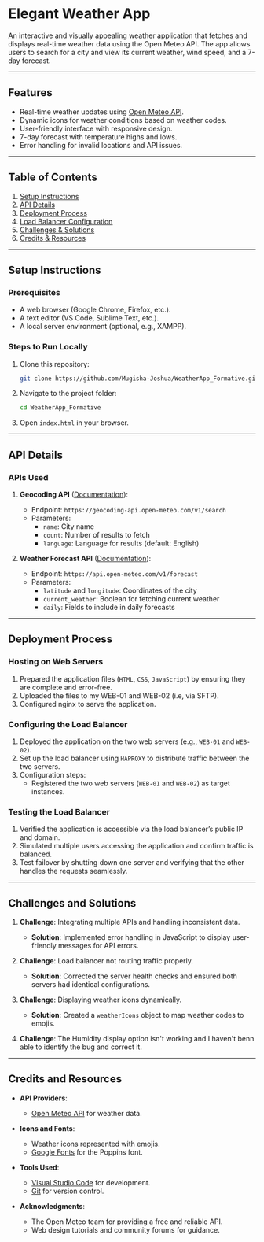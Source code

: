 # Elegant Weather App  

An interactive and visually appealing weather application that fetches and displays real-time weather data using the Open Meteo API. The app allows users to search for a city and view its current weather, wind speed, and a 7-day forecast.

---

## Features  
- Real-time weather updates using [Open Meteo API](https://open-meteo.com/).  
- Dynamic icons for weather conditions based on weather codes.  
- User-friendly interface with responsive design.  
- 7-day forecast with temperature highs and lows.  
- Error handling for invalid locations and API issues.  

---

## Table of Contents  
1. [Setup Instructions](#setup-instructions)  
2. [API Details](#api-details)  
3. [Deployment Process](#deployment-process)  
4. [Load Balancer Configuration](#load-balancer-configuration)  
5. [Challenges & Solutions](#challenges-and-solutions)  
6. [Credits & Resources](#credits-and-resources)  

---

## Setup Instructions  

### Prerequisites  
- A web browser (Google Chrome, Firefox, etc.).  
- A text editor (VS Code, Sublime Text, etc.).  
- A local server environment (optional, e.g., XAMPP).  

### Steps to Run Locally  
1. Clone this repository:  
   ```bash  
   git clone https://github.com/Mugisha-Joshua/WeatherApp_Formative.git 
   ```  
2. Navigate to the project folder:  
   ```bash  
   cd WeatherApp_Formative
   ```  
3. Open `index.html` in your browser.  

---

## API Details  

### APIs Used  
1. **Geocoding API** ([Documentation](https://open-meteo.com/en/docs)):  
   - Endpoint: `https://geocoding-api.open-meteo.com/v1/search`  
   - Parameters:  
     - `name`: City name  
     - `count`: Number of results to fetch  
     - `language`: Language for results (default: English)  

2. **Weather Forecast API** ([Documentation](https://open-meteo.com/en/docs)):  
   - Endpoint: `https://api.open-meteo.com/v1/forecast`  
   - Parameters:  
     - `latitude` and `longitude`: Coordinates of the city  
     - `current_weather`: Boolean for fetching current weather  
     - `daily`: Fields to include in daily forecasts  

---

## Deployment Process  

### Hosting on Web Servers  
1. Prepared the application files (`HTML`, `CSS`, `JavaScript`) by ensuring they are complete and error-free.  
2. Uploaded the files to my WEB-01 and WEB-02 (i.e, via SFTP).
3. Configured nginx to serve the application. 

### Configuring the Load Balancer  
1. Deployed the application on the two web servers (e.g., `WEB-01` and `WEB-02`).  
2. Set up the load balancer using `HAPROXY`  to distribute traffic between the two servers.  
3. Configuration steps:  
   - Registered the two web servers (`WEB-01` and `WEB-02`) as target instances.
     
### Testing the Load Balancer  
1. Verified the application is accessible via the load balancer’s public IP and domain.  
2. Simulated multiple users accessing the application and confirm traffic is balanced.  
3. Test failover by shutting down one server and verifying that the other handles the requests seamlessly.  

---

## Challenges and Solutions  

1. **Challenge**: Integrating multiple APIs and handling inconsistent data.  
   - **Solution**: Implemented error handling in JavaScript to display user-friendly messages for API errors.  

2. **Challenge**: Load balancer not routing traffic properly.  
   - **Solution**: Corrected the server health checks and ensured both servers had identical configurations.  

3. **Challenge**: Displaying weather icons dynamically.  
   - **Solution**: Created a `weatherIcons` object to map weather codes to emojis.
4. **Challenge**: The Humidity display option isn't working and I haven't benn able to identify the bug and correct it.

---

## Credits and Resources  

- **API Providers**:  
  - [Open Meteo API](https://open-meteo.com/) for weather data.  

- **Icons and Fonts**:  
  - Weather icons represented with emojis.  
  - [Google Fonts](https://fonts.google.com/) for the Poppins font.  

- **Tools Used**:  
  - [Visual Studio Code](https://code.visualstudio.com/) for development.  
  - [Git](https://git-scm.com/) for version control.  

- **Acknowledgments**:  
  - The Open Meteo team for providing a free and reliable API.  
  - Web design tutorials and community forums for guidance.  
